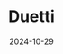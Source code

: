 ---  
layout: startup_page  
title: "Duetti"  
id: "duetti.co"  
permalink: "/duettiduetti.co10292024/"  
website: "https://duetti.co/"  
funding_round: "Equity"  
funding_amount: "$114M"  
investors: "Flexpoint Ford, Nyca Partners, Viola Ventures"  
about: "Duetti is a data-driven music platform that democratizes catalog monetization for independent artists. It offers artists data-driven deals, fast turnarounds, and impactful catalog management, providing access to funding and maximizing distribution and audience impact across major digital platforms. The platform helps artists sell master catalogs, individual tracks, or portions thereof, typically ranging from $10,000 to $3 million per artist."  
markets: "Music, Financial Services, FinTech"  
hq: "New York, New York, United States"  
founded_year: "2022"  
linkedin: "https://www.linkedin.com/company/duetti"  
twitter: "https://twitter.com/Duetti_Music"  
instagram: ""  
facebook: "https://www.facebook.com/duettimusic"  
crunchbase: "https://www.crunchbase.com/organization/duetti"  
pitchbook: "https://pitchbook.com/profiles/company/517032-73"  

date_display: "29-Oct-2024"  
date: "2024-10-29"

# SEO Optimization  
meta_title: "Duetti - Equity Funding ($114M)"  
meta_description: "Duetti, Duetti is a data-driven music platform that democratizes catalog monetization for independent artists. It offers artists data-driven deals, fast turna..."  
meta_keywords: "Duetti, Music, Financial Services, FinTech, Equity funding"  
canonical_url: "https://startup.projectstartups.com/duettiduetti.co10292024/"  
---
